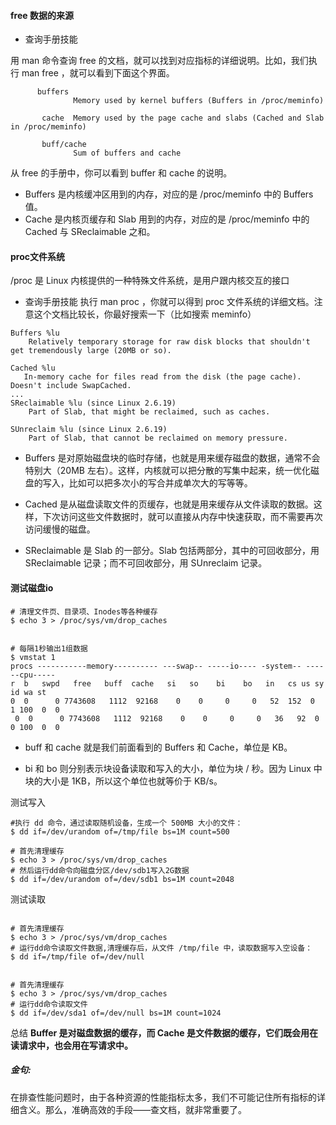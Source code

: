 #### free 数据的来源

- 查询手册技能

用 man 命令查询 free 的文档，就可以找到对应指标的详细说明。比如，我们执行 man free ，就可以看到下面这个界面。

```
      buffers
              Memory used by kernel buffers (Buffers in /proc/meminfo)

       cache  Memory used by the page cache and slabs (Cached and Slab in /proc/meminfo)

       buff/cache
              Sum of buffers and cache
```

从 free 的手册中，你可以看到 buffer 和 cache 的说明。

 - Buffers 是内核缓冲区用到的内存，对应的是 /proc/meminfo 中的 Buffers 值。
 - Cache 是内核页缓存和 Slab 用到的内存，对应的是 /proc/meminfo 中的 Cached 与 SReclaimable 之和。

#### proc文件系统
/proc 是 Linux 内核提供的一种特殊文件系统，是用户跟内核交互的接口

- 查询手册技能
执行 man proc ，你就可以得到 proc 文件系统的详细文档。注意这个文档比较长，你最好搜索一下（比如搜索 meminfo）


```
Buffers %lu
    Relatively temporary storage for raw disk blocks that shouldn't get tremendously large (20MB or so).

Cached %lu
   In-memory cache for files read from the disk (the page cache).  Doesn't include SwapCached.
...
SReclaimable %lu (since Linux 2.6.19)
    Part of Slab, that might be reclaimed, such as caches.
    
SUnreclaim %lu (since Linux 2.6.19)
    Part of Slab, that cannot be reclaimed on memory pressure.
```

- Buffers 是对原始磁盘块的临时存储，也就是用来缓存磁盘的数据，通常不会特别大（20MB 左右）。这样，内核就可以把分散的写集中起来，统一优化磁盘的写入，比如可以把多次小的写合并成单次大的写等等。

- Cached 是从磁盘读取文件的页缓存，也就是用来缓存从文件读取的数据。这样，下次访问这些文件数据时，就可以直接从内存中快速获取，而不需要再次访问缓慢的磁盘。

- SReclaimable 是 Slab 的一部分。Slab 包括两部分，其中的可回收部分，用 SReclaimable 记录；而不可回收部分，用 SUnreclaim 记录。

#### 测试磁盘io

```shell
# 清理文件页、目录项、Inodes等各种缓存
$ echo 3 > /proc/sys/vm/drop_caches

```
```shell

# 每隔1秒输出1组数据
$ vmstat 1
procs -----------memory---------- ---swap-- -----io---- -system-- ------cpu-----
r  b   swpd   free   buff  cache   si   so    bi    bo   in   cs us sy id wa st
0  0      0 7743608   1112  92168    0    0     0     0   52  152  0  1 100  0  0
 0  0      0 7743608   1112  92168    0    0     0     0   36   92  0  0 100  0  0
```


- buff 和 cache 就是我们前面看到的 Buffers 和 Cache，单位是 KB。

- bi 和 bo 则分别表示块设备读取和写入的大小，单位为块 / 秒。因为 Linux 中块的大小是 1KB，所以这个单位也就等价于 KB/s。


测试写入
```shell
#执行 dd 命令，通过读取随机设备，生成一个 500MB 大小的文件：
$ dd if=/dev/urandom of=/tmp/file bs=1M count=500

# 首先清理缓存
$ echo 3 > /proc/sys/vm/drop_caches
# 然后运行dd命令向磁盘分区/dev/sdb1写入2G数据
$ dd if=/dev/urandom of=/dev/sdb1 bs=1M count=2048
```
测试读取
```shell

# 首先清理缓存
$ echo 3 > /proc/sys/vm/drop_caches
# 运行dd命令读取文件数据,清理缓存后，从文件 /tmp/file 中，读取数据写入空设备：
$ dd if=/tmp/file of=/dev/null


# 首先清理缓存
$ echo 3 > /proc/sys/vm/drop_caches
# 运行dd命令读取文件
$ dd if=/dev/sda1 of=/dev/null bs=1M count=1024
```
总结
**Buffer 是对磁盘数据的缓存，而 Cache 是文件数据的缓存，它们既会用在读请求中，也会用在写请求中。**

##### 金句:
在排查性能问题时，由于各种资源的性能指标太多，我们不可能记住所有指标的详细含义。那么，准确高效的手段——查文档，就非常重要了。